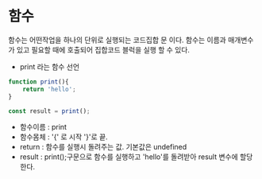 # 함수

함수는 어떤작업을 하나의 단위로 실행되는 코드집합 문 이다.  함수는 이름과 매개변수가 있고 필요할 때에 호출되어 집합코드 블럭을 실행 할 수 있다.

* print 라는 함수 선언

```javascript
function print(){
    return 'hello';
}

const result = print();
```

* 함수이름 : print
* 함수몸체 : '{' 로 시작 '}'로 끝.
* return : 함수를 실행시 돌려주는 값. 기본값은 undefined 
* result : print\(\);구문으로 함수를 실행하고 'hello'를 돌려받아 result 변수에 할당한다.

